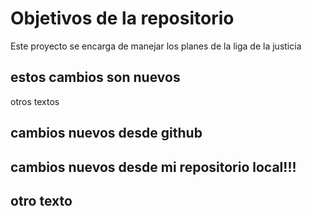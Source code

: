 # Objetivos de la repositorio

Este proyecto se encarga de manejar los planes de la liga de la justicia

## estos cambios son nuevos
otros textos


## cambios nuevos desde github
## cambios nuevos desde mi repositorio local!!!
## otro texto
